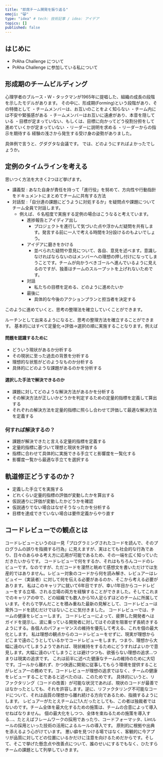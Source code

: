 ```yaml
---
title: "即席チーム開発を振り返る"
emoji: "😸"
type: "idea" # tech: 技術記事 / idea: アイデア
topics: []
published: false
---
```

## はじめに
- PrAha Challenge について
- PrAha Challenge に参加している私について

## 形成期のチームビルディング
心理学者のブルース・W・タックマンが1965年に提唱した、組織の成長の段階を示したモデルがあります。
その中に、形成期(Forming)という段階があり、その特徴として
・チームメンバーは、お互いのことをよく知らない
・チーム内には不安や緊張感がある
・チームメンバーはお互いに遠慮があり、本音を隠している
・目標が定まっていない、もしくは、目標に向かってどう役割分担をして進めていくかが定まっていない
・リーダーに説明を求める
・リーダーからの指示を期待する
経験の浅さから発生する受け身の姿勢がありました。

具体例で言うと、グダグタな会議です。
では、どのようにすればよかったでしょうか。

## 定例のタイムラインを考える
思いつく方法を大きく2つほど挙げます。
- 講義型 : あなた自身が責任を持って「進行役」を努めて、方向性や行動指針をドキュメントにまとめてチームに共有する方法
- 対話型 :「自分達の課題にどうように対処するか」を疑問点や課題についてチーム全員で対話します。
  - 例えば、６名程度で実施する定例の場合はこうなると考えています。
    - 進捗報告とアイディア出し 
      - プロジェクトを進行して気づいた点や浮かんだ疑問を共有します。発言する前に一人で考える時間を3分設けるのもよいでしょう。
    - アイデアに磨きをかける
      - 並べられた疑問や意見について、各自、意見を述べます。意識しなければならないのはメンバーへの理想の押し付けになってしまうことです。チームが向かうべきゴールへ進んでいるように見えるのですが、独善はチームのスループットを上げれないためです。
    - 対話
      - 私たちの目標を定める、どのように進めたいか
    - 最後に
      - 具体的な今後のアクションプランと担当者を決定する

このように進めていくと、思考の整理法を確立していくことができます。

ルーチンとして出来るようになると、思考の整理方法を確立することができます。
基本的にはすべて定量化→評価→選択の順に実施することなります。例えば

#### 問題を認識するために
- どういう現状があるか分析する
- その現状に至った過去の背景を分析する
- 理想的な状態がどのようなものか分析する
- 具体的にどのような課題があるのかを分析する

#### 選択した手法で解決できるのか
- 課題に対してどのような解決方法があるかを分析する
- その解決方法が正しいかどうかを判定するための定量的指標を定義して算出する
- それぞれの解決方法を定量的指標に照らし合わせて評価して最適な解決方法を定義する

### 何すれば解決するの？
- 課題が解決できたと言える定量的指標を定義する
- 定量的指標に基づいて理想と現状を評価する
- 指標に合わせて具体的に実施できる手立てと影響度を一覧化する
- 影響度一覧から最適な手立てを選択する

## 軌道修正どうするのか？
- 定義した手立てを実施する
- どれくらい定量的指標の評価が変動したかを算出する
- 仮説通りに評価が変動したかどうかを確認
- 仮説通りでない場合はなぜそうなったかを分析する
- 目標を達成できていない場合は要件定義からやり直す

## コードレビューでの観点とは
コードレビューというのは一見「プログラミングされたコードを読んで、そのプログラムの誤りを指摘する行為」に見えますが、実はとても社会的な行為であり、日々のあらゆる考え方に応用が可能であるため、その一端を広く知っていただきたいからです。
コードレビューで何をするか、それはもちろんコードのレビューです。なのですが、ただコードを漫然と眺めて感想文を書いただけでは生産的ではありません。レビュー対象のコードから何を読み解き、レビュアーはレビュイー（実装者）に対して何を伝える必要があるのか、そこから考える必要があります。
私はこのキャリアに就いて6年目ですが、幸い1年目からコードレビューをする立場、される立場の両方を経験することができました。そしてこれまでのキャリアの中で、どの組織でも数人から10人足らずほどのチームに所属しています。それらで学んだことを積み重ねた最新の見解として、コードレビューは案外コードを読むだけではないことに気付きました。
コードレビューでは、チームの健康をレビューします。
コードレビューによって、疲弊した開発者へはガイドを提示し、波に乗っている開発者に対してはその波を阻害せず長続きするようにする。各個人のパフォーマンスの維持を優先して考える、これを個の最大化とします。
私は理想の観点からのコードレビューをせずに、現実が理想からどこまで遠のこうとしているかでコードレビューをします。つまり、理想から大幅に遠のいてしまうようであれば、現状維持をするためにどうすればよいかで意見します。大幅に遠のいてしまうことは避けつつも、欲張らない理想の追求…つまりは現実の追求です。
これは前半に述べた健康なチームの維持のために大切です。ゴールから離れず、かつ快適に開発に従事してもらう環境を提供することがレビュアーの務めです。コードレビューが理想の追求ではなく、チームの健康をレビューすることであると述べたのは、このためです。
具体的にいうと、リファクタリング（コードの改善）が可能な状況であれば、現状のコードが最善ではなかったとしても、それを許容します。逆に、リファクタリング不可能なコードについて、それは品質の理想から離れ続ける方向であるため、指摘するようにします。
レビュアーがたとえチームに1人だったとしても、この者は独裁者ではないのです。チーム全体を最大化するための施策は、チームの合意によって導入せねばなりません。
個の最大化をしつつ、全体を束ねるための施策を導入する…、たとえばフレームワークの採用であったり、コードフォーマッタ、Lintルールの採用といった技術の活用によるルールの導入です。
原則的に根拠や出典を添えるよう心がけています。
悪い癖を見つける場ではなく、客観的に今アプリが品質に対してどの位置にいるかだけに注意を向けるためだからです。そして、そこで挙げた懸念点や改善点について、誰のせいにするでもなく、ひたすらチームの課題として列挙していきます。